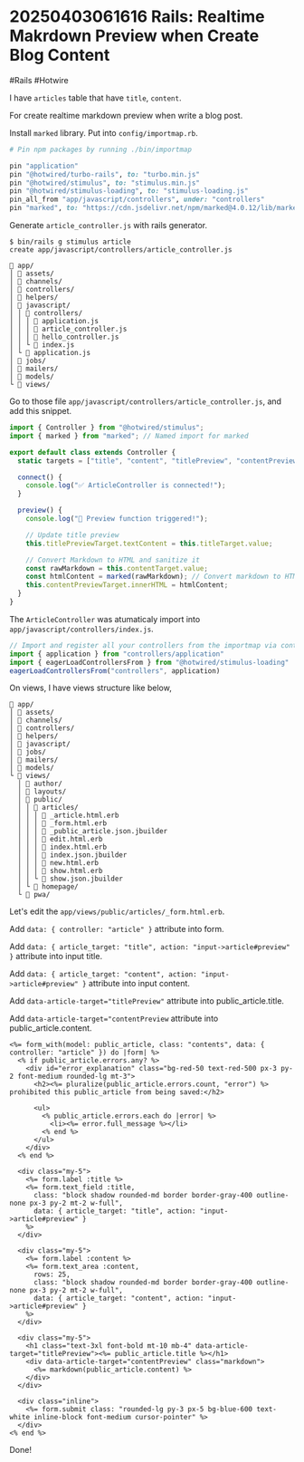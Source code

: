# 20250403061616 Rails: Realtime Makrdown Preview when Create Blog Content

#Rails #Hotwire

I have `articles` table that have `title`, `content`.

For create realtime markdown preview when write a blog post.

Install `marked` library. Put into `config/importmap.rb`.

```ruby
# Pin npm packages by running ./bin/importmap

pin "application"
pin "@hotwired/turbo-rails", to: "turbo.min.js"
pin "@hotwired/stimulus", to: "stimulus.min.js"
pin "@hotwired/stimulus-loading", to: "stimulus-loading.js"
pin_all_from "app/javascript/controllers", under: "controllers"
pin "marked", to: "https://cdn.jsdelivr.net/npm/marked@4.0.12/lib/marked.esm.js"
```

Generate `article_controller.js` with rails generator.

```
$ bin/rails g stimulus article
create app/javascript/controllers/article_controller.js
```

```
 app/
│  assets/
│  channels/
│  controllers/
│  helpers/
│  javascript/
│ │  controllers/
│ │ │  application.js
│ │ │  article_controller.js
│ │ │  hello_controller.js
│ │ └  index.js
│ └  application.js
│  jobs/
│  mailers/
│  models/
└  views/
```

Go to those file `app/javascript/controllers/article_controller.js`, and add this snippet.

```javascript
import { Controller } from "@hotwired/stimulus";
import { marked } from "marked"; // Named import for marked

export default class extends Controller {
  static targets = ["title", "content", "titlePreview", "contentPreview"];

  connect() {
    console.log("✅ ArticleController is connected!");
  }

  preview() {
    console.log("🔄 Preview function triggered!");

    // Update title preview
    this.titlePreviewTarget.textContent = this.titleTarget.value;

    // Convert Markdown to HTML and sanitize it
    const rawMarkdown = this.contentTarget.value;
    const htmlContent = marked(rawMarkdown); // Convert markdown to HTML using marked
    this.contentPreviewTarget.innerHTML = htmlContent;
  }
}
```

The `ArticleController` was atumaticaly import into `app/javascript/controllers/index.js`.

```javascript
// Import and register all your controllers from the importmap via controllers/**/*_controller
import { application } from "controllers/application"
import { eagerLoadControllersFrom } from "@hotwired/stimulus-loading"
eagerLoadControllersFrom("controllers", application)
```

On views, I have views structure like below,

```
 app/
│  assets/
│  channels/
│  controllers/
│  helpers/
│  javascript/
│  jobs/
│  mailers/
│  models/
└  views/
  │  author/
  │  layouts/
  │  public/
  │ │  articles/
  │ │ │  _article.html.erb
  │ │ │  _form.html.erb
  │ │ │  _public_article.json.jbuilder
  │ │ │  edit.html.erb
  │ │ │  index.html.erb
  │ │ │  index.json.jbuilder
  │ │ │  new.html.erb
  │ │ │  show.html.erb
  │ │ └  show.json.jbuilder
  │ └  homepage/
  └  pwa/
```

Let's edit the `app/views/public/articles/_form.html.erb`.

Add `data: { controller: "article" }` attribute into form.

Add `data: { article_target: "title", action: "input->article#preview" }` attribute into input title.

Add `data: { article_target: "content", action: "input->article#preview" }` attribute into input content.

Add `data-article-target="titlePreview"` attribute into public_article.title.

Add `data-article-target="contentPreview` attribute into public_article.content.

```erb
<%= form_with(model: public_article, class: "contents", data: { controller: "article" }) do |form| %>
  <% if public_article.errors.any? %>
    <div id="error_explanation" class="bg-red-50 text-red-500 px-3 py-2 font-medium rounded-lg mt-3">
      <h2><%= pluralize(public_article.errors.count, "error") %> prohibited this public_article from being saved:</h2>

      <ul>
        <% public_article.errors.each do |error| %>
          <li><%= error.full_message %></li>
        <% end %>
      </ul>
    </div>
  <% end %>

  <div class="my-5">
    <%= form.label :title %>
    <%= form.text_field :title,
      class: "block shadow rounded-md border border-gray-400 outline-none px-3 py-2 mt-2 w-full",
      data: { article_target: "title", action: "input->article#preview" }
    %>
  </div>

  <div class="my-5">
    <%= form.label :content %>
    <%= form.text_area :content,
      rows: 25,
      class: "block shadow rounded-md border border-gray-400 outline-none px-3 py-2 mt-2 w-full",
      data: { article_target: "content", action: "input->article#preview" }
    %>
  </div>

  <div class="my-5">
    <h1 class="text-3xl font-bold mt-10 mb-4" data-article-target="titlePreview"><%= public_article.title %></h1>
    <div data-article-target="contentPreview" class="markdown">
      <%= markdown(public_article.content) %>
    </div>
  </div>

  <div class="inline">
    <%= form.submit class: "rounded-lg py-3 px-5 bg-blue-600 text-white inline-block font-medium cursor-pointer" %>
  </div>
<% end %>
```

Done!
